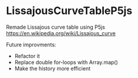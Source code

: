# LissajousCurveTableP5js

Remade Lissajous curve table using P5js
https://en.wikipedia.org/wiki/Lissajous_curve

Future improvments:
- Refactor it
- Replace double for-loops with Array.map()
- Make the history more efficient
